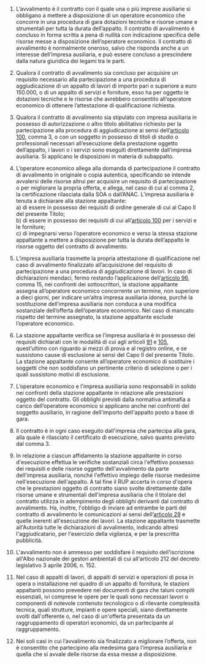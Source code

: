 1. L’avvalimento è il contratto con il quale una o più imprese ausiliarie si obbligano a mettere a disposizione di un operatore economico che concorre in una procedura di gara dotazioni tecniche e risorse umane e strumentali per tutta la durata dell’appalto. Il contratto di avvalimento è concluso in forma scritta a pena di nullità con indicazione specifica delle risorse messe a disposizione dell’operatore economico. Il contratto di avvalimento è normalmente oneroso, salvo che risponda anche a un interesse dell’impresa ausiliaria, e può essere concluso a prescindere dalla natura giuridica dei legami tra le parti.

2. Qualora il contratto di avvalimento sia concluso per acquisire un requisito necessario alla partecipazione a una procedura di aggiudicazione di un appalto di lavori di importo pari o superiore a euro 150.000, o di un appalto di servizi e forniture, esso ha per oggetto le dotazioni tecniche e le risorse che avrebbero consentito all’operatore economico di ottenere l’attestazione di qualificazione richiesta.

3. Qualora il contratto di avvalimento sia stipulato con impresa ausiliaria in possesso di autorizzazione o altro titolo abilitativo richiesto per la partecipazione alla procedura di aggiudicazione ai sensi dell’[articolo 100](/index.html?article=articolo-100&version=1), comma 3, o con un soggetto in possesso di titoli di studio o professionali necessari all’esecuzione della prestazione oggetto dell’appalto, i lavori o i servizi sono eseguiti direttamente dall’impresa ausiliaria. Si applicano le disposizioni in materia di subappalto.

4. L’operatore economico allega alla domanda di partecipazione il contratto di avvalimento in originale o copia autentica, specificando se intende avvalersi delle risorse altrui per acquisire un requisito di partecipazione o per migliorare la propria offerta, e allega, nel caso di cui al comma 2, la certificazione rilasciata dalla SOA o dall’ANAC. L’impresa ausiliaria è tenuta a dichiarare alla stazione appaltante: <br>a) di essere in possesso dei requisiti di ordine generale di cui al Capo II del presente Titolo; <br>b) di essere in possesso dei requisiti di cui all’[articolo 100](/index.html?article=articolo-100&version=1) per i servizi e le forniture; <br>c) di impegnarsi verso l’operatore economico e verso la stessa stazione appaltante a mettere a disposizione per tutta la durata dell’appalto le risorse oggetto del contratto di avvalimento.

5. L’impresa ausiliaria trasmette la propria attestazione di qualificazione nel caso di avvalimento finalizzato all’acquisizione del requisito di partecipazione a una procedura di aggiudicazione di lavori. In caso di dichiarazioni mendaci, fermo restando l’applicazione dell’[articolo 96](/index.html?article=articolo-96&version=1), comma 15, nei confronti dei sottoscrittori, la stazione appaltante assegna all’operatore economico concorrente un termine, non superiore a dieci giorni, per indicare un’altra impresa ausiliaria idonea, purché la sostituzione dell’impresa ausiliaria non conduca a una modifica sostanziale dell’offerta dell’operatore economico. Nel caso di mancato rispetto del termine assegnato, la stazione appaltante esclude l’operatore economico.

6. La stazione appaltante verifica se l’impresa ausiliaria è in possesso dei requisiti dichiarati con le modalità di cui agli articoli [91](/index.html?article=articolo-91&version=1) e [105](/index.html?article=articolo-105&version=1), quest’ultimo con riguardo ai mezzi di prova e al registro online, e se sussistono cause di esclusione ai sensi del Capo II del presente Titolo. La stazione appaltante consente all’operatore economico di sostituire i soggetti che non soddisfano un pertinente criterio di selezione o per i quali sussistono motivi di esclusione.

7. L’operatore economico e l'impresa ausiliaria sono responsabili in solido nei confronti della stazione appaltante in relazione alle prestazioni oggetto del contratto. Gli obblighi previsti dalla normativa antimafia a carico dell’operatore economico si applicano anche nei confronti del soggetto ausiliario, in ragione dell'importo dell'appalto posto a base di gara.

8. Il contratto è in ogni caso eseguito dall'impresa che partecipa alla gara, alla quale è rilasciato il certificato di esecuzione, salvo quanto previsto dal comma 3.

9. In relazione a ciascun affidamento la stazione appaltante in corso d'esecuzione effettua le verifiche sostanziali circa l'effettivo possesso dei requisiti e delle risorse oggetto dell'avvalimento da parte dell'impresa ausiliaria, nonché l'effettivo impiego delle risorse medesime nell'esecuzione dell'appalto. A tal fine il RUP accerta in corso d'opera che le prestazioni oggetto di contratto siano svolte direttamente dalle risorse umane e strumentali dell'impresa ausiliaria che il titolare del contratto utilizza in adempimento degli obblighi derivanti dal contratto di avvalimento. Ha, inoltre, l'obbligo di inviare ad entrambe le parti del contratto di avvalimento le comunicazioni ai sensi dell’[articolo 29](/index.html?article=articolo-29&version=1) e quelle inerenti all'esecuzione dei lavori. La stazione appaltante trasmette all'Autorità tutte le dichiarazioni di avvalimento, indicando altresì l'aggiudicatario, per l'esercizio della vigilanza, e per la prescritta pubblicità.

10. L'avvalimento non è ammesso per soddisfare il requisito dell'iscrizione all'Albo nazionale dei gestori ambientali di cui all'articolo 212 del decreto legislativo 3 aprile 2006, n. 152.

11. Nel caso di appalti di lavori, di appalti di servizi e operazioni di posa in opera o installazione nel quadro di un appalto di fornitura, le stazioni appaltanti possono prevedere nei documenti di gara che taluni compiti essenziali, ivi comprese le opere per le quali sono necessari lavori o componenti di notevole contenuto tecnologico o di rilevante complessità tecnica, quali strutture, impianti e opere speciali, siano direttamente svolti dall'offerente o, nel caso di un'offerta presentata da un raggruppamento di operatori economici, da un partecipante al raggruppamento.
 
12. Nei soli casi in cui l’avvalimento sia finalizzato a migliorare l’offerta, non è consentito che partecipino alla medesima gara l’impresa ausiliaria e quella che si avvale delle risorse da essa messe a disposizione.


